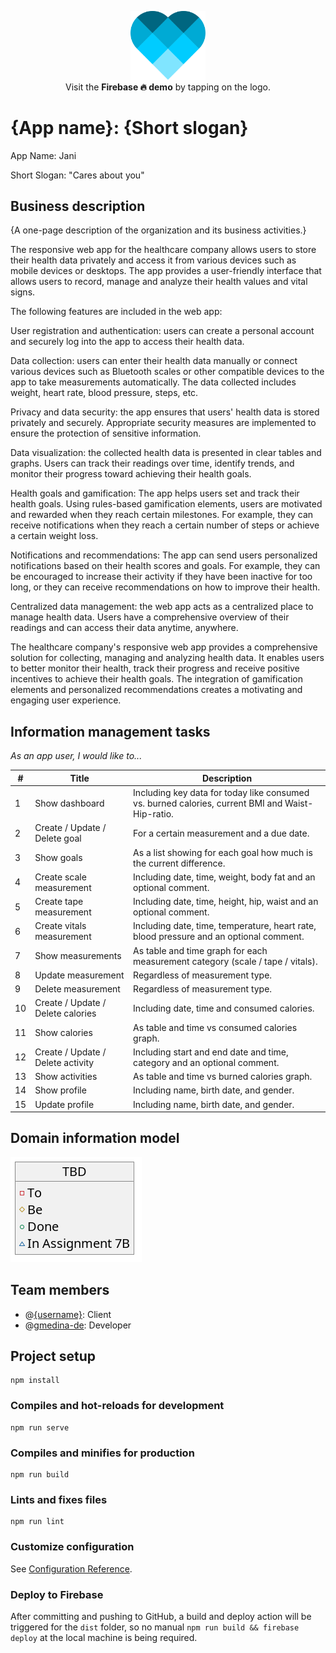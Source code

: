 <p align="center">
  <a href="https://webapp23-group5.web.app/"><img src="public/logo.svg?raw=true" width="120" title="hover text"></a>
  <br>
  Visit the <b>Firebase 🔥 demo</b> by tapping on the logo.
</p>

# **{App name}**: {Short slogan}

App Name: Jani

Short Slogan: "Cares about you"

## Business description

{A one-page description of the organization and its business activities.} 

The responsive web app for the healthcare company allows users to store their health data privately and access it from various devices such as mobile devices or desktops. The app provides a user-friendly interface that allows users to record, manage and analyze their health values and vital signs.

The following features are included in the web app:

User registration and authentication: users can create a personal account and securely log into the app to access their health data.

Data collection: users can enter their health data manually or connect various devices such as Bluetooth scales or other compatible devices to the app to take measurements automatically. The data collected includes weight, heart rate, blood pressure, steps, etc.

Privacy and data security: the app ensures that users' health data is stored privately and securely. Appropriate security measures are implemented to ensure the protection of sensitive information.

Data visualization: the collected health data is presented in clear tables and graphs. Users can track their readings over time, identify trends, and monitor their progress toward achieving their health goals.

Health goals and gamification: The app helps users set and track their health goals. Using rules-based gamification elements, users are motivated and rewarded when they reach certain milestones. For example, they can receive notifications when they reach a certain number of steps or achieve a certain weight loss.

Notifications and recommendations: The app can send users personalized notifications based on their health scores and goals. For example, they can be encouraged to increase their activity if they have been inactive for too long, or they can receive recommendations on how to improve their health.

Centralized data management: the web app acts as a centralized place to manage health data. Users have a comprehensive overview of their readings and can access their data anytime, anywhere.

The healthcare company's responsive web app provides a comprehensive solution for collecting, managing and analyzing health data. It enables users to better monitor their health, track their progress and receive positive incentives to achieve their health goals. The integration of gamification elements and personalized recommendations creates a motivating and engaging user experience.

## Information management tasks

*As an app user, I would like to...*

| #   | Title                             | Description                                                                                      |
| --- | --------------------------------- | ------------------------------------------------------------------------------------------------ |
| 1   | Show dashboard                    | Including key data for today like consumed vs. burned calories, current BMI and Waist-Hip-ratio. |
| 2   | Create / Update / Delete goal     | For a certain measurement and a due date.                                                        |
| 3   | Show goals                        | As a list showing for each goal how much is the current difference.                              |
| 4   | Create scale measurement          | Including date, time, weight, body fat and an optional comment.                                  |
| 5   | Create tape measurement           | Including date, time, height, hip, waist and an optional comment.                                |
| 6   | Create vitals measurement         | Including date, time, temperature, heart rate, blood pressure and an optional comment.           |
| 7   | Show measurements                 | As table and time graph for each measurement category (scale / tape / vitals).                   |
| 8   | Update measurement                | Regardless of measurement type.                                                                  |
| 9   | Delete measurement                | Regardless of measurement type.                                                                  |
| 10  | Create / Update / Delete calories | Including date, time and consumed calories.                                                      |
| 11  | Show calories                     | As table and time vs consumed calories graph.                                                    |
| 12  | Create / Update / Delete activity | Including start and end date and time, category and an optional comment.                         |
| 13  | Show activities                   | As table and time vs burned calories graph.                                                      |
| 14  | Show profile                      | Including name, birth date, and gender.                                                          |
| 15  | Update profile                    | Including name, birth date, and gender.                                                          |


## Domain information model
![UML class diagram](uml/model.png?raw=true)


## Team members
- @[{username}](https://github.com/{username}): Client
- @[gmedina-de](https://github.com/gmedina-de): Developer


## Project setup
```
npm install
```

### Compiles and hot-reloads for development
```
npm run serve
```

### Compiles and minifies for production
```
npm run build
```

### Lints and fixes files
```
npm run lint
```

### Customize configuration
See [Configuration Reference](https://cli.vuejs.org/config/).

### Deploy to Firebase
After committing and pushing to GitHub, 
a build and deploy action will be triggered for the `dist` folder, 
so no manual `npm run build && firebase deploy` at the local machine is being required.
